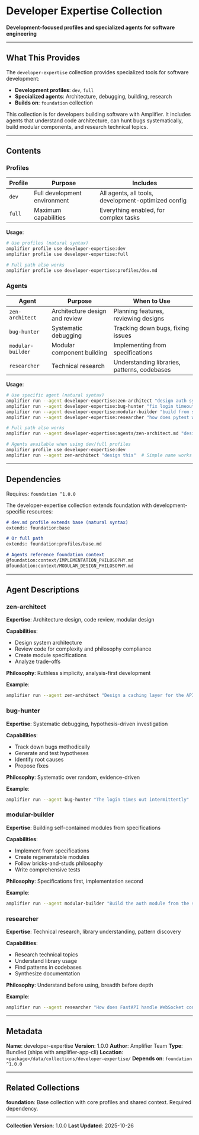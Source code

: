 # Developer Expertise Collection

**Development-focused profiles and specialized agents for software engineering**

---

## What This Provides

The `developer-expertise` collection provides specialized tools for software development:

- **Development profiles**: `dev`, `full`
- **Specialized agents**: Architecture, debugging, building, research
- **Builds on**: `foundation` collection

This collection is for developers building software with Amplifier. It includes agents that understand code architecture, can hunt bugs systematically, build modular components, and research technical topics.

---

## Contents

### Profiles

| Profile | Purpose | Includes |
|---------|---------|----------|
| `dev` | Full development environment | All agents, all tools, development-optimized config |
| `full` | Maximum capabilities | Everything enabled, for complex tasks |

**Usage**:
```bash
# Use profiles (natural syntax)
amplifier profile use developer-expertise:dev
amplifier profile use developer-expertise:full

# Full path also works
amplifier profile use developer-expertise:profiles/dev.md
```

### Agents

| Agent | Purpose | When to Use |
|-------|---------|-------------|
| `zen-architect` | Architecture design and review | Planning features, reviewing designs |
| `bug-hunter` | Systematic debugging | Tracking down bugs, fixing issues |
| `modular-builder` | Modular component building | Implementing from specifications |
| `researcher` | Technical research | Understanding libraries, patterns, codebases |

**Usage**:
```bash
# Use specific agent (natural syntax)
amplifier run --agent developer-expertise:zen-architect "design auth system"
amplifier run --agent developer-expertise:bug-hunter "fix login timeout"
amplifier run --agent developer-expertise:modular-builder "build from spec"
amplifier run --agent developer-expertise:researcher "how does pytest work?"

# Full path also works
amplifier run --agent developer-expertise:agents/zen-architect.md "design this"

# Agents available when using dev/full profiles
amplifier profile use developer-expertise:dev
amplifier run --agent zen-architect "design this"  # Simple name works
```

---

## Dependencies

Requires: `foundation ^1.0.0`

The developer-expertise collection extends foundation with development-specific resources:

```markdown
# dev.md profile extends base (natural syntax)
extends: foundation:base

# Or full path
extends: foundation:profiles/base.md

# Agents reference foundation context
@foundation:context/IMPLEMENTATION_PHILOSOPHY.md
@foundation:context/MODULAR_DESIGN_PHILOSOPHY.md
```

---

## Agent Descriptions

### zen-architect

**Expertise**: Architecture design, code review, modular design

**Capabilities**:
- Design system architecture
- Review code for complexity and philosophy compliance
- Create module specifications
- Analyze trade-offs

**Philosophy**: Ruthless simplicity, analysis-first development

**Example**:
```bash
amplifier run --agent zen-architect "Design a caching layer for the API"
```

### bug-hunter

**Expertise**: Systematic debugging, hypothesis-driven investigation

**Capabilities**:
- Track down bugs methodically
- Generate and test hypotheses
- Identify root causes
- Propose fixes

**Philosophy**: Systematic over random, evidence-driven

**Example**:
```bash
amplifier run --agent bug-hunter "The login times out intermittently"
```

### modular-builder

**Expertise**: Building self-contained modules from specifications

**Capabilities**:
- Implement from specifications
- Create regeneratable modules
- Follow bricks-and-studs philosophy
- Write comprehensive tests

**Philosophy**: Specifications first, implementation second

**Example**:
```bash
amplifier run --agent modular-builder "Build the auth module from the spec"
```

### researcher

**Expertise**: Technical research, library understanding, pattern discovery

**Capabilities**:
- Research technical topics
- Understand library usage
- Find patterns in codebases
- Synthesize documentation

**Philosophy**: Understand before using, breadth before depth

**Example**:
```bash
amplifier run --agent researcher "How does FastAPI handle WebSocket connections?"
```

---

## Metadata

**Name**: developer-expertise
**Version**: 1.0.0
**Author**: Amplifier Team
**Type**: Bundled (ships with amplifier-app-cli)
**Location**: `<package>/data/collections/developer-expertise/`
**Depends on**: `foundation ^1.0.0`

---

## Related Collections

**foundation**: Base collection with core profiles and shared context. Required dependency.

---

**Collection Version**: 1.0.0
**Last Updated**: 2025-10-26

